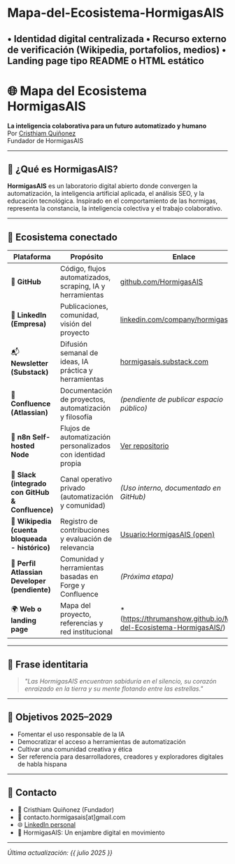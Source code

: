 # Mapa-del-Ecosistema-HormigasAIS
• Identidad digital centralizada   • Recurso externo de verificación (Wikipedia, portafolios, medios)   • Landing page tipo README o HTML estático
----
# 🌐 Mapa del Ecosistema HormigasAIS
**La inteligencia colaborativa para un futuro automatizado y humano**  
Por [Cristhiam Quiñonez](https://www.linkedin.com/in/cristhiam-quinonez/)  
Fundador de HormigasAIS

---

## 🐜 ¿Qué es HormigasAIS?
**HormigasAIS** es un laboratorio digital abierto donde convergen la automatización, la inteligencia artificial aplicada, el análisis SEO, y la educación tecnológica. Inspirado en el comportamiento de las hormigas, representa la constancia, la inteligencia colectiva y el trabajo colaborativo.

---

## 🔗 Ecosistema conectado

| Plataforma | Propósito | Enlace |
|-----------|----------|--------|
| 🔵 **GitHub** | Código, flujos automatizados, scraping, IA y herramientas | [github.com/HormigasAIS](https://github.com/HormigasAIS) |
| 🔗 **LinkedIn (Empresa)** | Publicaciones, comunidad, visión del proyecto | [linkedin.com/company/hormigasais](https://linkedin.com/company/hormigasais) |
| 📬 **Newsletter (Substack)** | Difusión semanal de ideas, IA práctica y herramientas | [hormigasais.substack.com](https://hormigasais.substack.com) |
| 🧩 **Confluence (Atlassian)** | Documentación de proyectos, automatización y filosofía | *(pendiente de publicar espacio público)* |
| 🤖 **n8n Self-hosted Node** | Flujos de automatización personalizados con identidad propia | [Ver repositorio](https://github.com/HormigasAIS/n8n-selfhost-hormigasais) |
| 📡 **Slack (integrado con GitHub & Confluence)** | Canal operativo privado (automatización y comunidad) | *(Uso interno, documentado en GitHub)* |
| 🔎 **Wikipedia (cuenta bloqueada - histórico)** | Registro de contribuciones y evaluación de relevancia | [Usuario:HormigasAIS (open)](https://es.wikipedia.org/wiki/Usuario:HormigasAIS) |
| 🌱 **Perfil Atlassian Developer (pendiente)** | Comunidad y herramientas basadas en Forge y Confluence | *(Próxima etapa)* |
| 🌍 **Web o landing page** | Mapa del proyecto, referencias y red institucional | *(https://thrumanshow.github.io/Mapa-del-Ecosistema-HormigasAIS/)
---

## 🧬 Frase identitaria
> *"Las HormigasAIS encuentran sabiduría en el silencio, su corazón enraizado en la tierra y su mente flotando entre las estrellas."*

---

## 🧠 Objetivos 2025–2029
- Fomentar el uso responsable de la IA
- Democratizar el acceso a herramientas de automatización
- Cultivar una comunidad creativa y ética
- Ser referencia para desarrolladores, creadores y exploradores digitales de habla hispana

---

## 📩 Contacto
- 🧠 Cristhiam Quiñonez (Fundador)  
- 📧 contacto.hormigasais[at]gmail.com  
- 🌐 [LinkedIn personal](https://www.linkedin.com/in/cristhiam-quinonez/)  
- 🧪 HormigasAIS: Un enjambre digital en movimiento

---

*Última actualización: {{ julio 2025 }}*
